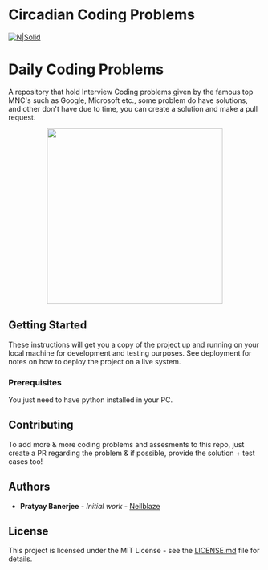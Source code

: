 # Circadian Coding Problems

[![N|Solid](https://cldup.com/dTxpPi9lDf.thumb.png)](https://nodesource.com/products/nsolid)

# Daily Coding Problems

A repository that hold Interview Coding problems given by the famous top MNC's such as Google, Microsoft etc., some problem do have solutions, and other don't have due to time, you can create a solution and make a pull request.

<p align="center">
<img src="https://github.com/Neilblaze/Circadian-Coding-Problems/blob/master/ultracode.png" width="350" height="350" align="center">
</p>

## Getting Started

These instructions will get you a copy of the project up and running on your local machine for development and testing purposes. See deployment for notes on how to deploy the project on a live system.

### Prerequisites

You just need to have python installed in your PC.

## Contributing

To add more & more coding problems and assesments to this repo, just create a PR regarding the problem & if possible, provide the solution + test cases too!

## Authors

* **Pratyay Banerjee** - *Initial work* - [Neilblaze](https://github.com/Neilblaze)

## License

This project is licensed under the MIT License - see the [LICENSE.md](LICENSE.md) file for details.


